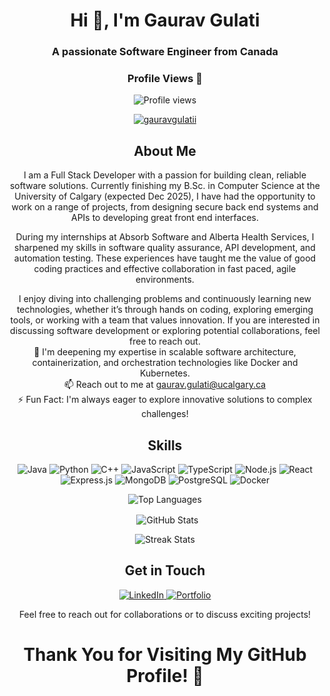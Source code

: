 <h1 align="center">Hi 👋, I'm Gaurav Gulati</h1>
<h3 align="center">A passionate Software Engineer from Canada</h3>

<div align="center">
  <h3>Profile Views 👀</h3>
  <img src="https://komarev.com/ghpvc/?username=gauravgulatii&label=Profile%20Views&color=0e75b6&style=flat" alt="Profile views"/>
  
  <p align="center">
    <a href="https://github.com/gauravgulatii/github-profile-trophy">
      <img src="https://github-profile-trophy.vercel.app/?username=gauravgulatii" alt="gauravgulatii" />
    </a>
  </p>
</div>

<div align="center">
  <h2 align="center">About Me</h2>
  
  <p align="center">
    I am a Full Stack Developer with a passion for building clean, reliable software solutions. Currently finishing my B.Sc. in Computer Science at the University of Calgary (expected Dec 2025), I have had the opportunity to work on a range of projects, from designing secure back end systems and APIs to developing great front end interfaces.

During my internships at Absorb Software and Alberta Health Services, I sharpened my skills in software quality assurance, API development, and automation testing. These experiences have taught me the value of good coding practices and effective collaboration in fast paced, agile environments.

I enjoy diving into challenging problems and continuously learning new technologies, whether it’s through hands on coding, exploring emerging tools, or working with a team that values innovation. If you are interested in discussing software development or exploring potential collaborations, feel free to reach out. 
    <br> 🌱 I'm deepening my expertise in scalable software architecture, containerization, and orchestration technologies like Docker and Kubernetes. 
    <br> 📫 Reach out to me at <a href="mailto:gaurav.gulati@ucalgary.ca" style="color: rgb(250, 111, 50);">gaurav.gulati@ucalgary.ca</a> 
    <br> ⚡ Fun Fact: I'm always eager to explore innovative solutions to complex challenges!
  </p>
</div>

<h2 align="center">Skills</h2>
<p align="center">
  <!-- Languages & Frameworks -->
  <img src="https://img.shields.io/badge/Java-%23ED8B00.svg?&style=for-the-badge&logo=java&logoColor=white" alt="Java">
  <img src="https://img.shields.io/badge/Python-%2314354C.svg?&style=for-the-badge&logo=python&logoColor=white" alt="Python">
  <img src="https://img.shields.io/badge/C++-%2300599C.svg?&style=for-the-badge&logo=cplusplus&logoColor=white" alt="C++">
  <img src="https://img.shields.io/badge/JavaScript-%23F7DF1E.svg?&style=for-the-badge&logo=javascript&logoColor=black" alt="JavaScript">
  <img src="https://img.shields.io/badge/TypeScript-%23007ACC.svg?&style=for-the-badge&logo=typescript&logoColor=white" alt="TypeScript">
  <img src="https://img.shields.io/badge/Node.js-%2343853D.svg?&style=for-the-badge&logo=node.js&logoColor=white" alt="Node.js">
  <img src="https://img.shields.io/badge/React-%2361DAFB.svg?&style=for-the-badge&logo=react&logoColor=white" alt="React">
  <img src="https://img.shields.io/badge/Express.js-%23000000.svg?&style=for-the-badge&logo=express&logoColor=white" alt="Express.js">
  <img src="https://img.shields.io/badge/MongoDB-%2347A248.svg?&style=for-the-badge&logo=mongodb&logoColor=white" alt="MongoDB">
  <img src="https://img.shields.io/badge/PostgreSQL-%23316192.svg?&style=for-the-badge&logo=postgresql&logoColor=white" alt="PostgreSQL">
  <img src="https://img.shields.io/badge/Docker-%230db7ed.svg?&style=for-the-badge&logo=docker&logoColor=white" alt="Docker">
</p>

<div align="center">
  <p>
    <img align="center" src="https://github-readme-stats.vercel.app/api/top-langs/?username=gauravgulatii&layout=compact&theme=radical" alt="Top Languages" />
  </p>
  <p>&nbsp;
    <img align="center" src="https://github-readme-stats.vercel.app/api?username=gauravgulatii&show_icons=true&locale=en&theme=radical" alt="GitHub Stats" />
  </p>
  <p>
    <!-- Fixed Streak Stats URL -->
    <img align="center" src="https://streak-stats.demolab.com/?user=gauravgulatii&theme=midnight-purple" alt="Streak Stats" />
  </p>
</div>

<h2 align="center">Get in Touch</h2>
<p align="center">
  <a href="https://linkedin.com/in/gauravgulatii" target="_blank">
    <img src="https://img.shields.io/badge/LinkedIn-%230077B5.svg?&style=for-the-badge&logo=linkedin&logoColor=white" alt="LinkedIn">
  </a>
  <a href="https://gauravgulati.my.canva.site/overview" target="_blank">
    <img src="https://img.shields.io/badge/Portfolio-%2312100E.svg?&style=for-the-badge&logo=dev.to&logoColor=white" alt="Portfolio">
  </a>
</p>

<p align="center">Feel free to reach out for collaborations or to discuss exciting projects!</p>

<h1 align="center">Thank You for Visiting My GitHub Profile! 👋</h1>
